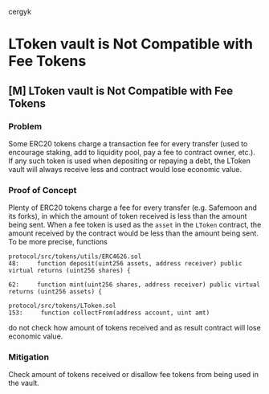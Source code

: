 cergyk
# LToken vault is Not Compatible with Fee Tokens

## [M] LToken vault is Not Compatible with Fee Tokens
### Problem
Some ERC20 tokens charge a transaction fee for every transfer (used to encourage staking, add to liquidity pool, pay a fee to contract owner, etc.). If any such token is used when depositing or repaying a debt, the LToken vault will always receive less and contract would lose economic value.

### Proof of Concept
Plenty of ERC20 tokens charge a fee for every transfer (e.g. Safemoon and its forks), in which the amount of token received is less than the amount being sent. When a fee token is used as the `asset` in the `LToken` contract, the amount received by the contract would be less than the amount being sent. To be more precise, functions
```solidity
protocol/src/tokens/utils/ERC4626.sol
48:     function deposit(uint256 assets, address receiver) public virtual returns (uint256 shares) {

62:     function mint(uint256 shares, address receiver) public virtual returns (uint256 assets) {

protocol/src/tokens/LToken.sol
153:     function collectFrom(address account, uint amt)
```
do not check how amount of tokens received and as result contract will lose economic value.
###  Mitigation 
Check amount of tokens received or disallow fee tokens from being used in the vault. 